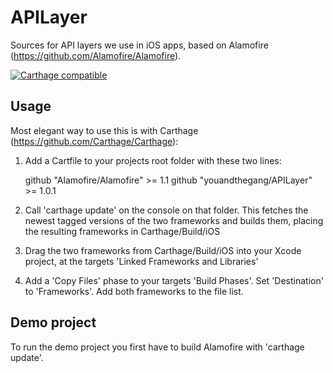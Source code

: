 # APILayer

Sources for API layers we use in iOS apps, based on Alamofire (https://github.com/Alamofire/Alamofire).

[![Carthage compatible](https://img.shields.io/badge/Carthage-compatible-4BC51D.svg?style=flat)](https://github.com/Carthage/Carthage)

## Usage 

Most elegant way to use this is with Carthage (https://github.com/Carthage/Carthage): 

1. Add a Cartfile to your projects root folder with these two lines:

    github "Alamofire/Alamofire" >= 1.1
    github "youandthegang/APILayer" >= 1.0.1

2. Call 'carthage update' on the console on that folder. This fetches the newest tagged versions of the two frameworks and builds them, placing the resulting frameworks in Carthage/Build/iOS
3. Drag the two frameworks from Carthage/Build/iOS into your Xcode project, at the targets 'Linked Frameworks and Libraries'
4. Add a 'Copy Files' phase to your targets 'Build Phases'. Set 'Destination' to 'Frameworks'. Add both frameworks to the file list.

## Demo project

To run the demo project you first have to build Alamofire with 'carthage update'. 




